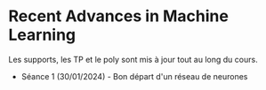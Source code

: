 # Recent Advances in Machine Learning

Les supports, les TP et le poly sont mis à jour tout au long du cours.

* Séance 1 (30/01/2024) - Bon départ d'un réseau de neurones
